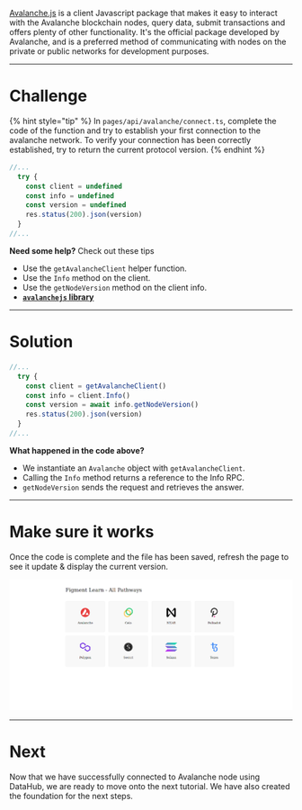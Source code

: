 [Avalanche.js](https://github.com/ava-labs/avalanchejs) is a client Javascript package that makes it easy to interact with the Avalanche blockchain nodes, query data, submit transactions and offers plenty of other functionality. It's the official package developed by Avalanche, and is a preferred method of communicating with nodes on the private or public networks for development purposes.

------------------------

# Challenge

{% hint style="tip" %}
In `pages/api/avalanche/connect.ts`, complete the code of the function and try to establish your first connection to the avalanche network. To verify your connection has been correctly established, try to return the current protocol version.
{% endhint %}

```typescript
//...
  try {
    const client = undefined
    const info = undefined
    const version = undefined
    res.status(200).json(version)
  }
//...
```

**Need some help?** Check out these tips
* Use the `getAvalancheClient` helper function.
* Use the `Info` method on the client.
* Use the `getNodeVersion` method on the client info.
* [**`avalanchejs` library**](https://github.com/ava-labs/avalanchejs)

------------------------

# Solution

```typescript
//...
  try {
    const client = getAvalancheClient()
    const info = client.Info()
    const version = await info.getNodeVersion()
    res.status(200).json(version)
  }
//...
```

**What happened in the code above?**
* We instantiate an `Avalanche` object with `getAvalancheClient`.
* Calling the `Info` method returns a reference to the Info RPC.
* `getNodeVersion` sends the request and retrieves the answer.

------------------------

# Make sure it works

Once the code is complete and the file has been saved, refresh the page to see it update & display the current version.

![](../../../.gitbook/assets/pathways/avalanche/avalanche-connect.gif)

-------------------------

# Next

Now that we have successfully connected to Avalanche node using DataHub, we are ready to move onto the next tutorial. We have also created the foundation for the next steps.

